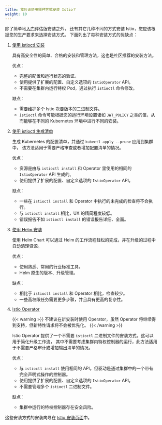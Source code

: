 ```yaml
---
title: 我应该使用哪种方式安装 Istio？
weight: 10
---
```


除了简单地[入门](/zh//docs/setup/getting-started)评估版安装之外，
还有其它几种不同的方式安装 Istio，您应该根据您的生产要求来选择安装方式。
下面列出了每种安装方式的优缺点：

1. [使用 istioctl 安装](/zh/docs/setup/install/istioctl/)

    具有高安全性的简单、合格的安装和管理方法，这也是社区推荐的安装方法。

    优点：

    - 完整的配置和运行状态的验证。
    - 使用提供了扩展的配置、自定义选项的 `IstioOperator` API。
    - 不需要在集群内运行特权 Pod，通过执行 `istioctl` 命令修改。

    缺点：

    - 需要维护多个 Istio 次要版本的二进制文件。
    - `istioctl` 命令可能根据您的运行环境设置诸如 `JWT_POLICY` 之类的值，从而能够在不同的
      Kubernetes 环境中进行不同的安装。

1. [使用 istioctl 生成清单](/zh/docs/setup/install/istioctl/#generate-a-manifest-before-installation)

    生成 Kubernetes 的配置清单，并通过 `kubectl apply --prune` 应用到集群中，
    该方法适用于需要严格审查或者增加配置清单的情况。

    优点：

    - 资源是由与 `istioctl install` 和 Operator 里使用的相同的 `IstioOperator` API 生成的。
    - 使用提供了扩展的配置、自定义选项的 `IstioOperator` API。

    缺点：

    - 一些在 `istioctl install` 和 Operator 中执行的未完成的检查将不会执行。
    - 与 `istioctl install` 相比，UX 的精简程度较低。
    - 错误报告不如 `istioctl install` 的错误报告详细、全面。

1. [使用 Helm 安装](/zh/docs/setup/install/helm/)

    使用 Helm Chart 可以通过 Helm 的工作流程轻松的完成，并在升级的过程中自动清理资源。

    优点：

    - 使用熟悉、常用的行业标准工具。
    - Helm 原生的版本、升级管理。

    缺点：

    - 相比于 `istioctl install` 和 Operator 相比，检查较少。
    - 一些高权限任务需要更多步骤，并且具有更高的复杂性。

1. [Istio Operator](/zh/docs/setup/install/operator/)

    {{< warning >}}
    不建议在新安装时使用 Operator，虽然 Operator 将继续得到支持，但新特性请求将不会被优先化。
    {{< /warning >}}

    Istio Operator 提供了一个不需要 `istioctl` 二进制文件的安装方式。这可以用于简化升级工作流，
    其中不需要考虑集群内特权控制器的运行，此方法适用于不需要严格审计或增加输出清单的情况。

    优点：

    - 与 `istioctl install` 使用相同的 API，但驱动是通过集群中的一个带有完全声明式操作的控制器。
    - 使用提供了扩展的配置、自定义选项的 `IstioOperator` API。
    - 不需要管理多个 `istioctl` 二进制文件。

    缺点：

    - 集群中运行的特权控制器存在安全风险。

这些安装方式的安装向导在 [Istio 安装页面](/zh/docs/setup/install)中。
